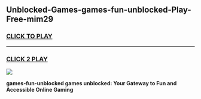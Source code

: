 
## Unblocked-Games-games-fun-unblocked-Play-Free-mim29
<h3>
<a href="https://premium76.site?title=games-fun-unblocked&ref=21A">CLICK TO PLAY</a></h3>
<hr>

<h3>
<a href="https://premium76.site?title=games-fun-unblocked&ref=21A">CLICK 2 PLAY</a>
  
</h3>

<a href="https://premium76.site?title=games-fun-unblocked&ref=21A"><img src="https://clearcache.store/games.png"></a>


**games-fun-unblocked games unblocked: Your Gateway to Fun and Accessible Online Gaming**

